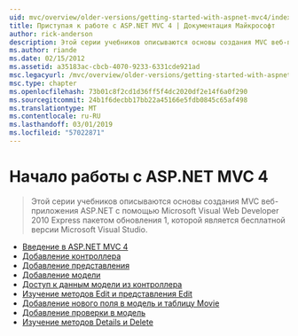 ```yaml
---
uid: mvc/overview/older-versions/getting-started-with-aspnet-mvc4/index
title: Приступая к работе с ASP.NET MVC 4 | Документация Майкрософт
author: rick-anderson
description: Этой серии учебников описываются основы создания MVC веб-приложения ASP.NET с помощью Microsoft Visual Web Developer 2010 Express пакетом обновления 1, w...
ms.author: riande
ms.date: 02/15/2012
ms.assetid: a35183ac-cbcb-4070-9233-6331cde921ad
msc.legacyurl: /mvc/overview/older-versions/getting-started-with-aspnet-mvc4
msc.type: chapter
ms.openlocfilehash: 73b01c8f2cd1d36ff5f4dc2020df2e14f6a0f290
ms.sourcegitcommit: 24b1f6decbb17bb22a45166e5fdb0845c65af498
ms.translationtype: MT
ms.contentlocale: ru-RU
ms.lasthandoff: 03/01/2019
ms.locfileid: "57022871"
---
```

<a name="getting-started-with-aspnet-mvc-4"></a>Начало работы с ASP.NET MVC 4
====================
> Этой серии учебников описываются основы создания MVC веб-приложения ASP.NET с помощью Microsoft Visual Web Developer 2010 Express пакетом обновления 1, которой является бесплатной версии Microsoft Visual Studio.


- [Введение в ASP.NET MVC 4](intro-to-aspnet-mvc-4.md)
- [Добавление контроллера](adding-a-controller.md)
- [Добавление представления](adding-a-view.md)
- [Добавление модели](adding-a-model.md)
- [Доступ к данным модели из контроллера](accessing-your-models-data-from-a-controller.md)
- [Изучение методов Edit и представления Edit](examining-the-edit-methods-and-edit-view.md)
- [Добавление нового поля в модель и таблицу Movie](adding-a-new-field-to-the-movie-model-and-table.md)
- [Добавление проверки в модель](adding-validation-to-the-model.md)
- [Изучение методов Details и Delete](examining-the-details-and-delete-methods.md)
